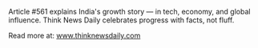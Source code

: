 Article #561 explains India's growth story — in tech, economy, and global influence. Think News Daily celebrates progress with facts, not fluff.

Read more at: www.thinknewsdaily.com
